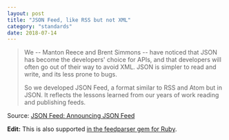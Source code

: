```yaml
---
layout: post
title: "JSON Feed, like RSS but not XML"
category: "standards"
date: 2018-07-14
---
```


> We -- Manton Reece and Brent Simmons -- have noticed that JSON has become the developers' choice for APIs, and that developers will often go out of their way to avoid XML. JSON is simpler to read and write, and its less prone to bugs.
>
> So we developed JSON Feed, a format similar to RSS and Atom but in JSON. It reflects the lessons learned from our years of work reading and publishing feeds.

Source: [JSON Feed: Announcing JSON Feed](https://jsonfeed.org/2017/05/17/announcing_json_feed)

**Edit:** This is also supported [in the feedparser gem for Ruby](http://www.rubyflow.com/p/a57is4-added-new-json-feed-jsonfeed-format-to-the-universal-feedparser-gem).
